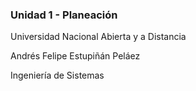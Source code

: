 ### Unidad 1 - Planeación
Universidad Nacional Abierta y a Distancia

Andrés Felipe Estupiñán Peláez

Ingeniería de Sistemas